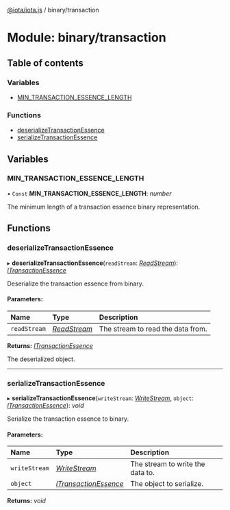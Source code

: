 [@iota/iota.js](../README.md) / binary/transaction

# Module: binary/transaction

## Table of contents

### Variables

- [MIN\_TRANSACTION\_ESSENCE\_LENGTH](binary_transaction.md#min_transaction_essence_length)

### Functions

- [deserializeTransactionEssence](binary_transaction.md#deserializetransactionessence)
- [serializeTransactionEssence](binary_transaction.md#serializetransactionessence)

## Variables

### MIN\_TRANSACTION\_ESSENCE\_LENGTH

• `Const` **MIN\_TRANSACTION\_ESSENCE\_LENGTH**: *number*

The minimum length of a transaction essence binary representation.

## Functions

### deserializeTransactionEssence

▸ **deserializeTransactionEssence**(`readStream`: [*ReadStream*](../classes/utils_readstream.readstream.md)): [*ITransactionEssence*](../interfaces/models_itransactionessence.itransactionessence.md)

Deserialize the transaction essence from binary.

#### Parameters:

| Name | Type | Description |
| :------ | :------ | :------ |
| `readStream` | [*ReadStream*](../classes/utils_readstream.readstream.md) | The stream to read the data from. |

**Returns:** [*ITransactionEssence*](../interfaces/models_itransactionessence.itransactionessence.md)

The deserialized object.

___

### serializeTransactionEssence

▸ **serializeTransactionEssence**(`writeStream`: [*WriteStream*](../classes/utils_writestream.writestream.md), `object`: [*ITransactionEssence*](../interfaces/models_itransactionessence.itransactionessence.md)): *void*

Serialize the transaction essence to binary.

#### Parameters:

| Name | Type | Description |
| :------ | :------ | :------ |
| `writeStream` | [*WriteStream*](../classes/utils_writestream.writestream.md) | The stream to write the data to. |
| `object` | [*ITransactionEssence*](../interfaces/models_itransactionessence.itransactionessence.md) | The object to serialize. |

**Returns:** *void*
